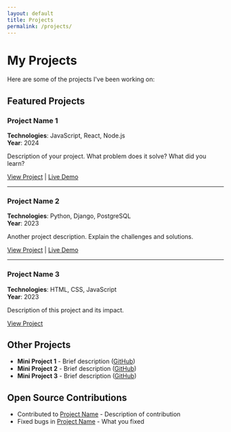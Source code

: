 ```yaml
---
layout: default
title: Projects
permalink: /projects/
---
```


# My Projects

Here are some of the projects I've been working on:

## Featured Projects

### Project Name 1
**Technologies**: JavaScript, React, Node.js  
**Year**: 2024

Description of your project. What problem does it solve? What did you learn?

[View Project](https://github.com/roelno/project1) | [Live Demo](https://project1.example.com)

---

### Project Name 2
**Technologies**: Python, Django, PostgreSQL  
**Year**: 2023

Another project description. Explain the challenges and solutions.

[View Project](https://github.com/roelno/project2) | [Live Demo](https://project2.example.com)

---

### Project Name 3
**Technologies**: HTML, CSS, JavaScript  
**Year**: 2023

Description of this project and its impact.

[View Project](https://github.com/roelno/project3)

## Other Projects

- **Mini Project 1** - Brief description ([GitHub](link))
- **Mini Project 2** - Brief description ([GitHub](link))
- **Mini Project 3** - Brief description ([GitHub](link))

## Open Source Contributions

- Contributed to [Project Name](link) - Description of contribution
- Fixed bugs in [Project Name](link) - What you fixed
